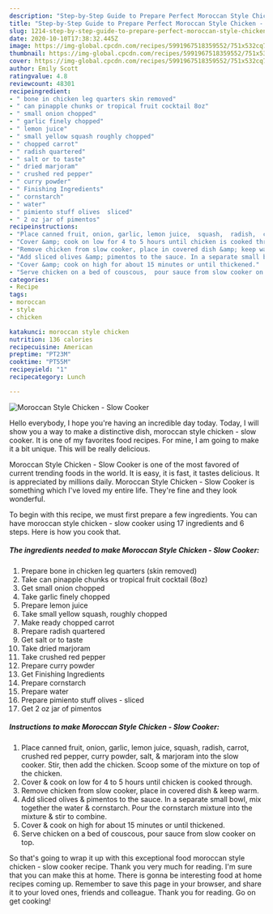 ```yaml
---
description: "Step-by-Step Guide to Prepare Perfect Moroccan Style Chicken - Slow Cooker"
title: "Step-by-Step Guide to Prepare Perfect Moroccan Style Chicken - Slow Cooker"
slug: 1214-step-by-step-guide-to-prepare-perfect-moroccan-style-chicken-slow-cooker
date: 2020-10-10T17:38:32.445Z
image: https://img-global.cpcdn.com/recipes/5991967518359552/751x532cq70/moroccan-style-chicken-slow-cooker-recipe-main-photo.jpg
thumbnail: https://img-global.cpcdn.com/recipes/5991967518359552/751x532cq70/moroccan-style-chicken-slow-cooker-recipe-main-photo.jpg
cover: https://img-global.cpcdn.com/recipes/5991967518359552/751x532cq70/moroccan-style-chicken-slow-cooker-recipe-main-photo.jpg
author: Emily Scott
ratingvalue: 4.8
reviewcount: 48301
recipeingredient:
- " bone in chicken leg quarters skin removed"
- " can pinapple chunks or tropical fruit cocktail 8oz"
- " small onion chopped"
- " garlic finely chopped"
- " lemon juice"
- " small yellow squash roughly chopped"
- " chopped carrot"
- " radish quartered"
- " salt or to taste"
- " dried marjoram"
- " crushed red pepper"
- " curry powder"
- " Finishing Ingredients"
- " cornstarch"
- " water"
- " pimiento stuff olives  sliced"
- " 2 oz jar of pimentos"
recipeinstructions:
- "Place canned fruit, onion, garlic, lemon juice,  squash,  radish,  carrot, crushed red pepper,  curry powder,  salt, &amp; marjoram into the slow cooker.  Stir, then add the chicken.  Scoop some of the mixture on top of the chicken."
- "Cover &amp; cook on low for 4 to 5 hours until chicken is cooked through."
- "Remove chicken from slow cooker, place in covered dish &amp; keep warm."
- "Add sliced olives &amp; pimentos to the sauce. In a separate small bowl,  mix together the water &amp; cornstarch.  Pour the cornstarch mixture into the mixture &amp; stir to combine."
- "Cover &amp; cook on high for about 15 minutes or until thickened."
- "Serve chicken on a bed of couscous,  pour sauce from slow cooker on top."
categories:
- Recipe
tags:
- moroccan
- style
- chicken

katakunci: moroccan style chicken 
nutrition: 136 calories
recipecuisine: American
preptime: "PT23M"
cooktime: "PT55M"
recipeyield: "1"
recipecategory: Lunch

---
```



![Moroccan Style Chicken - Slow Cooker](https://img-global.cpcdn.com/recipes/5991967518359552/751x532cq70/moroccan-style-chicken-slow-cooker-recipe-main-photo.jpg)

Hello everybody, I hope you're having an incredible day today. Today, I will show you a way to make a distinctive dish, moroccan style chicken - slow cooker. It is one of my favorites food recipes. For mine, I am going to make it a bit unique. This will be really delicious.



Moroccan Style Chicken - Slow Cooker is one of the most favored of current trending foods in the world. It is easy, it is fast, it tastes delicious. It is appreciated by millions daily. Moroccan Style Chicken - Slow Cooker is something which I've loved my entire life. They're fine and they look wonderful.


To begin with this recipe, we must first prepare a few ingredients. You can have moroccan style chicken - slow cooker using 17 ingredients and 6 steps. Here is how you cook that.

<!--inarticleads1-->

##### The ingredients needed to make Moroccan Style Chicken - Slow Cooker:

1. Prepare  bone in chicken leg quarters (skin removed)
1. Take  can pinapple chunks or tropical fruit cocktail (8oz)
1. Get  small onion chopped
1. Take  garlic finely chopped
1. Prepare  lemon juice
1. Take  small yellow squash, roughly chopped
1. Make ready  chopped carrot
1. Prepare  radish quartered
1. Get  salt or to taste
1. Take  dried marjoram
1. Take  crushed red pepper
1. Prepare  curry powder
1. Get  Finishing Ingredients
1. Prepare  cornstarch
1. Prepare  water
1. Prepare  pimiento stuff olives - sliced
1. Get  2 oz jar of pimentos




<!--inarticleads2-->

##### Instructions to make Moroccan Style Chicken - Slow Cooker:

1. Place canned fruit, onion, garlic, lemon juice,  squash,  radish,  carrot, crushed red pepper,  curry powder,  salt, &amp; marjoram into the slow cooker.  Stir, then add the chicken.  Scoop some of the mixture on top of the chicken.
1. Cover &amp; cook on low for 4 to 5 hours until chicken is cooked through.
1. Remove chicken from slow cooker, place in covered dish &amp; keep warm.
1. Add sliced olives &amp; pimentos to the sauce. In a separate small bowl,  mix together the water &amp; cornstarch.  Pour the cornstarch mixture into the mixture &amp; stir to combine.
1. Cover &amp; cook on high for about 15 minutes or until thickened.
1. Serve chicken on a bed of couscous,  pour sauce from slow cooker on top.




So that's going to wrap it up with this exceptional food moroccan style chicken - slow cooker recipe. Thank you very much for reading. I'm sure that you can make this at home. There is gonna be interesting food at home recipes coming up. Remember to save this page in your browser, and share it to your loved ones, friends and colleague. Thank you for reading. Go on get cooking!

